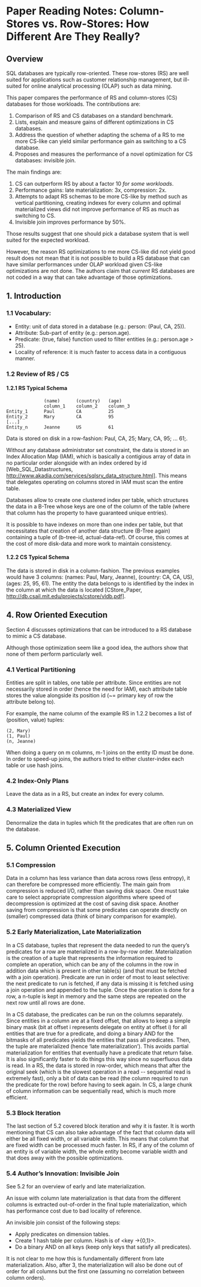 # Paper Reading Notes: Column-Stores vs. Row-Stores: How Different Are They Really?

## Overview

SQL databases are typically row-oriented. These row-stores (RS) are well suited for applications such as customer relationship management, but ill-suited for online analytical processing (OLAP) such as data mining.

This paper compares the performance of RS and column-stores (CS) databases for those workloads. The contributions are:

1. Comparison of RS and CS databases on a standard benchmark.
2. Lists, explain and measure gains of different optimizations in CS databases.
3. Address the question of whether adapting the schema of a RS to me more CS-like can yield similar performance gain as switching to a CS database.
4. Proposes and measures the performance of a novel optimization for CS databases: invisible join.

The main findings are:

1. CS can outperform RS by about a factor 10 _for some workloads_. 
2. Performance gains: late materialization: 3x, compression: 2x.
3. Attempts to adapt RS schemas to be more CS-like by method such as vertical partitioning, creating indexes for every column and optimal materialized views did not improve performance of RS as much as switching to CS.
4. Invisible join improves performance by 50%.

Those results suggest that one should pick a database system that is well suited for the expected workload.

However, the reason RS optimizations to me more CS-like did not yield good result does not mean that it is not possible to build a RS database that can have similar performances under OLAP workload given CS-like optimizations are not done. The authors claim that _current_ RS databases are not coded in a way that can take advantage of those optimizations.

## 1. Introduction

### 1.1 Vocabulary:

- Entity: unit of data stored in a database (e.g.: person: (Paul, CA, 25)).
- Attribute: Sub-part of entity (e.g.: person.age).
- Predicate: {true, false} function used to filter entities (e.g.: person.age > 25).
- Locality of reference: it is much faster to access data in a contiguous manner.

### 1.2 Review of RS / CS

#### 1.2.1 RS Typical Schema

                  (name)      (country)   (age)
                  column_1    column_2    column_3
    Entity_1      Paul        CA          25
    Entity_2      Mary        CA          95
    [...] 
    Entity_n      Jeanne      US          61

Data is stored on disk in a row-fashion: Paul, CA, 25; Mary, CA, 95; ... 61;.

Without any database administrator set constraint, the data is stored in an Index Allocation Map (IAM), which is basically a contigious array of data in no particular order alongside with an index ordered by id [Web_SQL_Datastructures, http://www.akadia.com/services/sqlsrv_data_structure.html]. This means that delegates operating on columns stored in IAM must scan the entire table.

Databases allow to create one clustered index per table, which structures the data in a B-Tree whose keys are one of the column of the table (where that column has the property to have guaranteed unique entries).

It is possible to have indexes on more than one index per table, but that necessitates that creation of another data structure (B-Tree again) containing a tuple of (b-tree-id, actual-data-ref). Of course, this comes at the cost of more disk-data and more work to maintain consistency.

#### 1.2.2 CS Typical Schema

The data is stored in disk in a column-fashion. The previous examples would have 3 columns: (names: Paul, Mary, Jeanne), (country: CA, CA, US), (ages: 25, 95, 61). The entity the data belongs to is identified by the index in the column at which the data is located [CStore_Paper, http://db.csail.mit.edu/projects/cstore/vldb.pdf].

## 4. Row Oriented Execution

Section 4 discusses optimizations that can be introduced to a RS database to mimic a CS database.

Although those optimization seem like a good idea, the authors show that none of them perform particularly well.

### 4.1 Vertical Partitioning

Entities are split in tables, one table per attribute. Since entities are not necessarily stored in order (hence the need for IAM), each attribute table stores the value alongside its position id (~= primary key of row the attribute belong to).

For example, the name column of the example RS in 1.2.2 becomes a list of (position, value) tuples:

    (2, Mary)
    (1, Paul)
    (n, Jeanne)

When doing a query on m columns, m-1 joins on the entity ID must be done. In order to speed-up joins, the authors tried to either cluster-index each table or use hash joins.

### 4.2 Index-Only Plans

Leave the data as in a RS, but create an index for every column.

### 4.3 Materialized View

Denormalize the data in tuples which fit the predicates that are often run on the database.

## 5. Column Oriented Execution

### 5.1 Compression

Data in a column has less variance than data across rows (less entropy), it can therefore be compressed more efficiently. The main gain from compression is reduced I/O, rather than saving disk space. One must take care to select appropriate compression algorithms where speed of decompression is optimized at the cost of saving disk space. Another saving from compression is that some predicates can operate directly on (smaller) compressed data (think of binary comparison for example).

### 5.2 Early Materialization, Late Materialization

In a CS database, tuples that represent the data needed to run the query’s predicates for a row are materialized in a row-by-row order. Materialization is the creation of a tuple that represents the information required to complete an operation, which can be any of the columns in the row in addition data which is present in other table(s) (and that must be fetched with a join operation). Predicate are run in order of most to least selective: the next predicate to run is fetched, if any data is missing it is fetched using a join operation and appended to the tuple. Once the operation is done for a row, a n-tuple is kept in memory and the same steps are repeated on the next row until all rows are done.

In a CS database, the predicates can be run on the columns separately. Since entities in a column are at a fixed offset, that allows to keep a simple binary mask (bit at offset i represents delegate on entity at offset i) for all entities that are true for a predicate, and doing a binary AND for the bitmasks of all predicates yields the entities that pass all predicates. Then, the tuple are materialized (hence ‘late materialization’). This avoids partial materialization for entities that eventually have a predicate that return false. It is also significantly faster to do things this way since no superfluous data is read. In a RS, the data is stored in row-order, which means that after the original seek (which is the slowest operation in a read -- sequential read is extremely fast), only a bit of data can be read (the column required to run the predicate for the row) before having to seek again. In CS, a large chunk of column information can be sequentially read, which is much more efficient.

### 5.3 Block Iteration

The last section of 5.2 covered block iteration and why it is faster. It is worth mentioning that CS can also take advantage of the fact that column data will either be all fixed width, or all variable width. This means that column that are fixed width can be processed much faster. In RS, if any of the column of an entity is of variable width, the whole entity become variable width and that does away with the possible optimizations.

### 5.4 Author’s Innovation: Invisible Join

See 5.2 for an overview of early and late materialization.

An issue with column late materialization is that data from the different columns is extracted out-of-order in the final tuple materialization, which has performance cost due to bad locality of reference.

An invisible join consist of the following steps:

- Apply predicates on dimension tables.
- Create 1 hash table per column. Hash is of <key →{0,1}>.
- Do a binary AND on all keys (keep only keys that satisfy all predicates).

It is not clear to me how this is fundamentally different from late materialization. Also, after 3, the materialization will also be done out of order for all columns but the first one (assuming no correlation between column orders).
